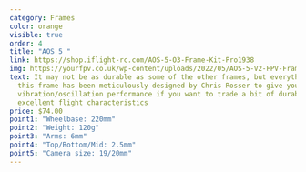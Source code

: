 ```yaml
---
category: Frames
color: orange
visible: true
order: 4
title: "AOS 5 "
link: https://shop.iflight-rc.com/AOS-5-O3-Frame-Kit-Pro1938
img: https://yourfpv.co.uk/wp-content/uploads/2022/05/AOS-5-V2-FPV-Frame-Kit.jpg
text: It may not be as durable as some of the other frames, but everything about
  this frame has been meticulously designed by Chris Rosser to give you the best
  vibration/oscillation performance if you want to trade a bit of durability for
  excellent flight characteristics
price: $74.00
point1: "Wheelbase: 220mm"
point2: "Weight: 120g"
point3: "Arms: 6mm"
point4: "Top/Bottom/Mid: 2.5mm"
point5: "Camera size: 19/20mm"
---
```

